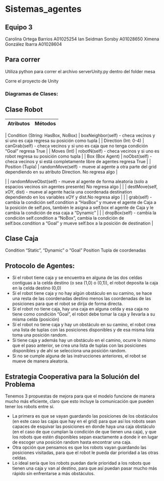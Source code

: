 # Sistemas_agentes
## Equipo 3

Carolina Ortega Barrios A01025254
Ian Seidman Sorsby A01028650
Ximena González Ibarra A01028604

## Para correr
Utiliza python para correr el archivo serverUnity.py dentro del folder mesa

Corre el proyecto de Unity

### Diagramas de Clases:
## Clase Robot
| Atributos | Métodos   |
|-----------|:---------:|

| Condition (String: HasBox, NoBox)  | boxNeighbor(self) - checa vecinos y si uno es caja regresa su posición como tupla |
| Direction (Int: 0-4) | canGrab(self) - checa vecinos y si uno es caja que no tenga condición “Goal” regresa True |
| Moves (Int) | robotN(self) - checa vecinos y si uno es robot regresa su posición como tupla |
| Box (Box Agent) | noObst(self) - checa vecinos y si está completamente libre de agentes regresa True |
| Position (Tupla) | randomMove(self) - mueve al agente a otra parte del grid dependiendo en su atributo Direction. No regresa algo |

| | randomMoveObst(self) - mueve al agente de forma aleatoria (solo a espacios vecinos sin agentes presente) No regresa algo |
| | destMove(self, xOY, dist) - mueve al agente hacia una coordenada destination dependiendo en los variables xOY y dist.No regresa algo |
| | grab(self) - cambia la condición self.condition a “HasBox” y mueve el agente de Caja a la posición de self.pos, también le asigna a self.box el agente de Caja y le cambia la condición de esa caja a “Dynamic” |
| | dropBox(self) - cambia la condición self.condition a “NoBox”, cambia la condición de self.box.condition a “Goal” y mueve self.box a la posición de destination |


## Clase Caja

Condition
“Static”, “Dynamic” o “Goal”
Position 
Tupla de coordenadas


## Protocolo de Agentes:
- Sí el robot tiene caja y se encuentra en alguna de las dos celdas contiguas a la celda destino (o sea (1,0) o (0,1)), el robot deposita la caja en la celda destino (0,0)
- Sí el robot tiene caja y no hay algún obstáculo en su camino, se hace una resta de las coordenadas destino menos las coordenadas de las posiciones para que el robot se dirija de forma directa.
- Sí el robot no tiene caja, hay una caja en alguna celda y esa caja no tiene como condición “Goal”, el robot debe tomar la caja y llevarla a su misma celda (posición)
- Sí el robot no tiene caja y hay un obstáculo en su camino, el robot crea una lista de tuplas con las posiciones disponibles y de esa misma lista toma una posición random.
- Sí tiene caja y además hay un obstáculo en el camino, ocurre lo mismo que el paso anterior, se crea una lista de tuplas con las posiciones disponibles y de ahí se selecciona una posición random. 
- Si no se cumple alguna de las instrucciones anteriores, el robot se mueve de manera aleatoria. 

## Estrategia Cooperativa para la Solución del Problema
Tenemos 3 propuestas de mejora para que el modelo funcione de manera mucho más eficiente, claro que esto incluye la comunicación que pueden tener los robots entre sí.
 - La primera es que se vayan guardando las posiciones de los obstáculos (en este caso las cajas que hay en el grid) para que así los robots sean capaces de esquivar las posiciones en donde haya una caja obstáculo (en el caso de que cumplan la condición de que tienen una caja), y que los robots que estén disponibles sepan exactamente a donde ir en lugar de escoger una posición random hasta encontrar una caja.
- Otra opción que pensamos es que los robots vayan guardando las posiciones visitadas, para que el robot le pueda dar prioridad a las otras celdas.
- Lo ideal sería que los robots puedan darle prioridad a los robots que tienen una caja y van al destino, para que así puedan pasar mucho más rápido sin enfrentarse a más obstáculos.
